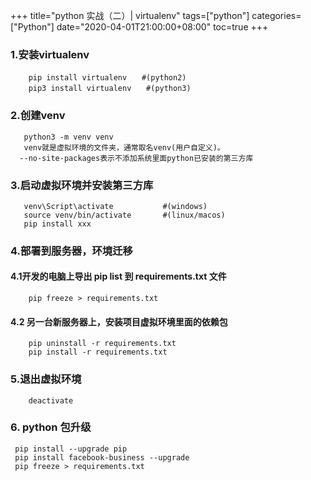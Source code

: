 +++
title="python 实战（二）| virtualenv"
tags=["python"]
categories=["Python"]
date="2020-04-01T21:00:00+08:00"
toc=true
+++

### 1.安装virtualenv
```
    pip install virtualenv　　#(python2)  
    pip3 install virtualenv　　#(python3)
```

 ### 2.创建venv
 ```
    python3 -m venv venv
    venv就是虚拟环境的文件夹，通常取名venv(用户自定义)。  
   --no-site-packages表示不添加系统里面python已安装的第三方库
 ```

 ### 3.启动虚拟环境并安装第三方库
 ```
    venv\Script\activate           #(windows)  
    source venv/bin/activate       #(linux/macos)
    pip install xxx
 ```

### 4.部署到服务器，环境迁移
#### 4.1开发的电脑上导出 pip list 到 requirements.txt 文件
```
    pip freeze > requirements.txt
```

#### 4.2 另一台新服务器上，安装项目虚拟环境里面的依赖包
```
    pip uninstall -r requirements.txt
    pip install -r requirements.txt
```

### 5.退出虚拟环境
```
    deactivate
```

### 6. python 包升级

```
 pip install --upgrade pip
 pip install facebook-business --upgrade
 pip freeze > requirements.txt 
```
